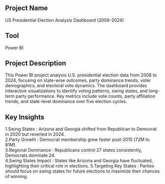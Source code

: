 ## Project Name
US Presidential Election Analysis Dashboard (2008–2024)
## Tool
Power BI

## Project Description
This Power BI project analysis  U.S. presidential election data from 2008 to 2024, focusing on state-wise outcomes, party dominance trends, voter demographics, and electoral vote dynamics. The dashboard provides interactive visualizations to identify voting patterns, swing states, and long-term party performance. Key metrics include vote counts, party affiliation trends, and state-level dominance over five election cycles.  

## Key Insights  
1.Swing States :
Arizona and Georgia shifted from Republican to Democrat in 2020 but reverted in 2024.  
2.Party Growth :
Democrat membership grew faster post-2015 (72M to 81M).  
3.Regional Dominance :
Republicans control 27 states consistently, Democrats dominate 24.  
4.Swing States Impact :
States like Arizona and Georgia have fluctuated, highlighting their critical role in elections.
5.Targeting Key States :
Parties should focus on swing states for future elections to maximize their chances of winning. 
